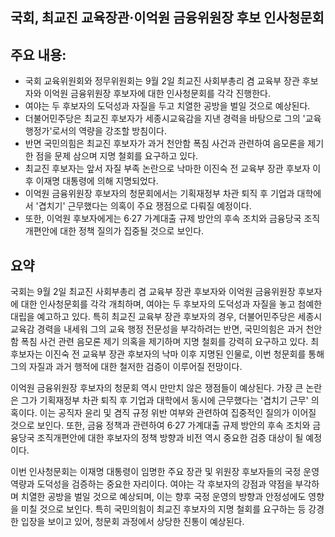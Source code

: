 ## 국회, 최교진 교육장관·이억원 금융위원장 후보 인사청문회

## 주요 내용:
*   국회 교육위원회와 정무위원회는 9월 2일 최교진 사회부총리 겸 교육부 장관 후보자와 이억원 금융위원장 후보자에 대한 인사청문회를 각각 진행한다.
*   여야는 두 후보자의 도덕성과 자질을 두고 치열한 공방을 벌일 것으로 예상된다.
*   더불어민주당은 최교진 후보자가 세종시교육감을 지낸 경력을 바탕으로 그의 '교육 행정가'로서의 역량을 강조할 방침이다.
*   반면 국민의힘은 최교진 후보자가 과거 천안함 폭침 사건과 관련하여 음모론을 제기한 점을 문제 삼으며 지명 철회를 요구하고 있다.
*   최교진 후보자는 앞서 자질 부족 논란으로 낙마한 이진숙 전 교육부 장관 후보자 이후 이재명 대통령에 의해 지명되었다.
*   이억원 금융위원장 후보자의 청문회에서는 기획재정부 차관 퇴직 후 기업과 대학에서 '겹치기' 근무했다는 의혹이 주요 쟁점으로 다뤄질 예정이다.
*   또한, 이억원 후보자에게는 6·27 가계대출 규제 방안의 후속 조치와 금융당국 조직개편안에 대한 정책 질의가 집중될 것으로 보인다.

## 요약

국회는 9월 2일 최교진 사회부총리 겸 교육부 장관 후보자와 이억원 금융위원장 후보자에 대한 인사청문회를 각각 개최하며, 여야는 두 후보자의 도덕성과 자질을 놓고 첨예한 대립을 예고하고 있다. 특히 최교진 교육부 장관 후보자의 경우, 더불어민주당은 세종시교육감 경력을 내세워 그의 교육 행정 전문성을 부각하려는 반면, 국민의힘은 과거 천안함 폭침 사건 관련 음모론 제기 의혹을 제기하며 지명 철회를 강력히 요구하고 있다. 최 후보자는 이진숙 전 교육부 장관 후보자의 낙마 이후 지명된 인물로, 이번 청문회를 통해 그의 자질과 과거 행적에 대한 철저한 검증이 이루어질 전망이다.

이억원 금융위원장 후보자의 청문회 역시 만만치 않은 쟁점들이 예상된다. 가장 큰 논란은 그가 기획재정부 차관 퇴직 후 기업과 대학에서 동시에 근무했다는 '겹치기 근무' 의혹이다. 이는 공직자 윤리 및 겸직 규정 위반 여부와 관련하여 집중적인 질의가 이어질 것으로 보인다. 또한, 금융 정책과 관련하여 6·27 가계대출 규제 방안의 후속 조치와 금융당국 조직개편안에 대한 후보자의 정책 방향과 비전 역시 중요한 검증 대상이 될 예정이다.

이번 인사청문회는 이재명 대통령이 임명한 주요 장관 및 위원장 후보자들의 국정 운영 역량과 도덕성을 검증하는 중요한 자리이다. 여야는 각 후보자의 강점과 약점을 부각하며 치열한 공방을 벌일 것으로 예상되며, 이는 향후 국정 운영의 방향과 안정성에도 영향을 미칠 것으로 보인다. 특히 국민의힘이 최교진 후보자의 지명 철회를 요구하는 등 강경한 입장을 보이고 있어, 청문회 과정에서 상당한 진통이 예상된다.